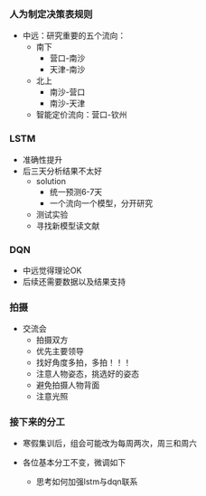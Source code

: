 ### 人为制定决策表规则

- 中远：研究重要的五个流向：
  - 南下
    - 营口-南沙
    - 天津-南沙
  - 北上
    - 南沙-营口
    - 南沙-天津
  - 智能定价流向：营口-钦州

### LSTM

- 准确性提升
- 后三天分析结果不太好
  - solution
    - 统一预测6-7天
    - 一个流向一个模型，分开研究
  - 测试实验 
  - 寻找新模型读文献

### DQN

- 中远觉得理论OK
- 后续还需要数据以及结果支持

### 拍摄

- 交流会
  - 拍摄双方
  - 优先主要领导
  - 找好角度多拍，多拍！！！
  - 注意人物姿态，挑选好的姿态
  - 避免拍摄人物背面
  - 注意光照

### 接下来的分工

- 寒假集训后，组会可能改为每周两次，周三和周六

- 各位基本分工不变，微调如下

  - 思考如何加强lstm与dqn联系

    